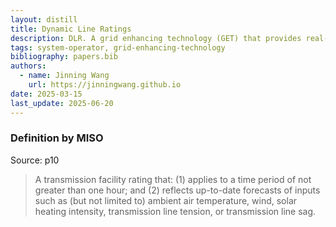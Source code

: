 ```yaml
---
layout: distill
title: Dynamic Line Ratings
description: DLR. A grid enhancing technology (GET) that provides real-time ratings of transmission lines based on current weather conditions.
tags: system-operator, grid-enhancing-technology
bibliography: papers.bib
authors:
  - name: Jinning Wang
    url: https://jinningwang.github.io
date: 2025-03-15
last_update: 2025-06-20
---
```


### Definition by MISO

Source: <d-cite key="miso2023ferc881"></d-cite> p10

> A transmission facility rating that:
> (1) applies to a time period of not greater than one hour; and
> (2) reflects up-to-date forecasts of inputs such as (but not limited to) ambient air temperature, wind, solar heating intensity, transmission line tension, or transmission line sag.
